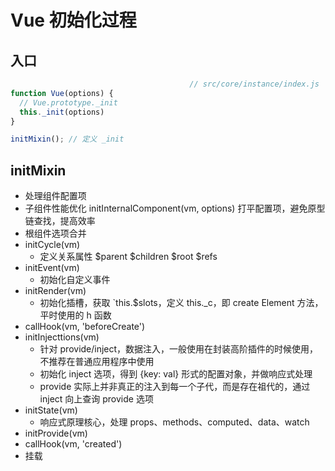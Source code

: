 # Vue 初始化过程

## 入口

```js
										// src/core/instance/index.js
function Vue(options) {
  // Vue.prototype._init
  this._init(options)
}

initMixin(); // 定义 _init
```

## initMixin

-  处理组件配置项 
  - 子组件性能优化 initInternalComponent(vm, options) 打平配置项，避免原型链查找，提高效率
  - 根组件选项合并
- initCycle(vm) 
  - 定义关系属性 $parent $children $root $refs
- initEvent(vm)
  -  初始化自定义事件
- initRender(vm)
  - 初始化插槽，获取 `this.$slots，定义 this._c，即 create Element 方法，平时使用的 h 函数
- callHook(vm, 'beforeCreate')
- initInjecttions(vm)
  - 针对 provide/inject，数据注入，一般使用在封装高阶插件的时候使用，不推荐在普通应用程序中使用
  - 初始化 inject 选项，得到 {key: val} 形式的配置对象，并做响应式处理
  - provide 实际上并非真正的注入到每一个子代，而是存在祖代的，通过 inject 向上查询 provide 选项
- initState(vm)
  - 响应式原理核心，处理 props、methods、computed、data、watch
- initProvide(vm) 
- callHook(vm, 'created')
-  挂载



